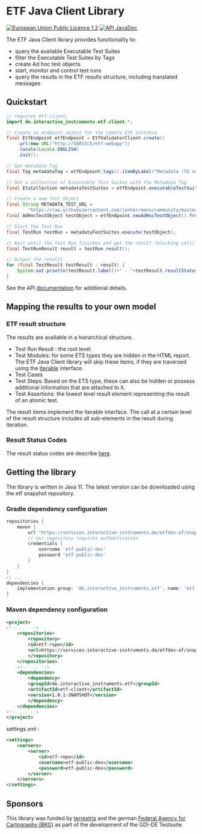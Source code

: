 # ETF Java Client Library

[![European Union Public Licence 1.2](https://img.shields.io/badge/license-EUPL%201.2-blue.svg)](https://joinup.ec.europa.eu/software/page/eupl)
[![API JavaDoc](http://img.shields.io/badge/JavaDoc-API-green.svg)](https://interactive-instruments.github.io/etf-client/javadoc/index.html)


The ETF Java Client library provides functionality to:

- query the available Executable Test Suites
- filter the Executable Test Suites by Tags
- create Ad hoc test objects
- start, monitor and control test runs
- query the results in the ETF results structure, including translated messages

## Quickstart

```JAVA
// requires etf.client;
import de.interactive_instruments.etf.client.*;

// Create an endpoint object for the remote ETF instance
final EtfEndpoint etfEndpoint = EtfValidatorClient.create()
	.url(new URL("http://SERVICE/etf-webapp"))
	.locale(Locale.ENGLISH)
	.init();

// Get metadata Tag
final Tag metadataTag = etfEndpoint.tags().itemByLabel("Metadata (TG version 2.0) - BETA").get();

// Get a collection of Executable Test Suites with the Metadata Tag
final EtsCollection metadataTestSuites = etfEndpoint.executableTestSuites().itemsByTag(metadataTag);

// Create a new Test Object
final String METADATA_TEST_URL =
		"https://raw.githubusercontent.com/jonherrmann/community/master/examples/Dataset_metadata_2.0_example.xml";
final AdHocTestObject testObject = etfEndpoint.newAdHocTestObject().fromDataSet(new URL(METADATA_TEST_URL));

// Start the Test Run
final TestRun testRun = metadataTestSuites.execute(testObject);

// Wait until the Test Run finishes and get the result (blocking call)
final TestRunResult result = testRun.result();

// Output the results
for (final TestResult testResult : result) {
	System.out.println(testResult.label()+" - "+testResult.resultStatus());
}

```

See the API [documentation](https://interactive-instruments.github.io/etf-client/javadoc/index.html) for additional details.

## Mapping the results to your own model

### ETF result structure

The results are available in a hierarchical structure.

- Test Run Result : the root level.
- Test Modules: for some ETS types they are hidden in the HTML report.
The ETF Java Client library will skip these items, if they are traversed using the
[Iterable](https://docs.oracle.com/javase/8/docs/api/java/lang/Iterable.html) interface.
- Test Cases
- Test Steps: Based on the ETS type, these can also be hidden or
possess additional information that are attached to it.
- Test Assertions: the lowest level result element representing the result of an atomic test.

The result items implement the Iterable interface. The call at a certain level of the result
structure includes all sub-elements in the result during iteration.

### Result Status Codes

The result status codes are describe
[here](https://interactive-instruments.github.io/etf-client/javadoc/de/interactive_instruments/etf/client/ResultStatus.html#PASSED).


## Getting the library

The library is written in Java 11. The latest version can be downloaded using the etf snapshot repository.

### Gradle dependency configuration

```groovy
repositories {
	maven {
		url "https://services.interactive-instruments.de/etfdev-af/snapshot"
		// our repository requires authentication
		credentials {
			username 'etf-public-dev'
			password 'etf-public-dev'
		}
	}
}
// ...
dependencies {
	implementation group: 'de.interactive_instruments.etf', name: 'etf-client', version: '1.0.1-SNAPSHOT'
}
```

### Maven dependency configuration

```xml
<project>
<!-- ... -->
	<repositories>
		<repository>
		<id>etf-repo</id>
		<url>https://services.interactive-instruments.de/etfdev-af/snapshot</url>
		</repository>
	</repositories>
	<!-- ... -->
	<dependencies>
		<dependency>
		<groupId>de.interactive_instruments.etf</groupId>
		<artifactId>etf-client</artifactId>
		<version>1.0.1-SNAPSHOT</version>
		</dependency>
	</dependencies>
<!-- ... -->
</project>
```

settings.xml :

```xml
<settings>
	<servers>
		<server>
			<id>etf-repo</id>
			<username>etf-public-dev</username>
			<password>etf-public-dev</password>
		</server>
	</servers>
</settings>
```


## Sponsors

This library was funded by [terrestris](https://www.terrestris.de/en/) and the
german [Federal Agency for Cartography (BKG)](https://www.bkg.bund.de/EN/Home/home.html) as part of the development of the GDI-DE Testsuite.
